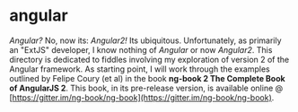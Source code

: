 angular
======

_Angular?_ No, now its: _Angular2!_  Its ubiquitous. Unfortunately, as primarily an "ExtJS" developer, I know nothing of _Angular_ or
now _Angular2_.  This directory is dedicated to fiddles involving my exploration of version 2 of the Angular framework. As
starting point, I will work through the examples outlined by Felipe Coury (et al) in the book **ng-book 2 The Complete Book of AngularJS 2**.
This book, in its pre-release version, is available online @ [https://gitter.im/ng-book/ng-book](https://gitter.im/ng-book/ng-book).
